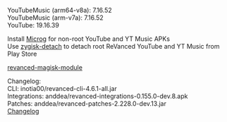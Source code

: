 YouTubeMusic (arm64-v8a): 7.16.52  
YouTubeMusic (arm-v7a): 7.16.52  
YouTube: 19.16.39  

Install [Microg](https://github.com/ReVanced/GmsCore/releases) for non-root YouTube and YT Music APKs  
Use [zygisk-detach](https://github.com/j-hc/zygisk-detach) to detach root ReVanced YouTube and YT Music from Play Store  

[revanced-magisk-module](https://github.com/j-hc/revanced-magisk-module)  

Changelog:  
CLI: inotia00/revanced-cli-4.6.1-all.jar  
Integrations: anddea/revanced-integrations-0.155.0-dev.8.apk  
Patches: anddea/revanced-patches-2.228.0-dev.13.jar  
[Changelog](https://github.com/anddea/revanced-patches/releases/tag/vdev.13)  
